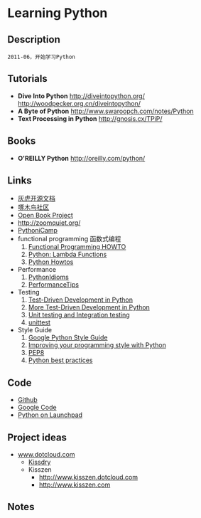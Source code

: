 Learning Python
===============

## Description
    2011-06，开始学习Python

## Tutorials
- **Dive Into Python**
    http://diveintopython.org/
    http://woodpecker.org.cn/diveintopython/
- **A Byte of Python**
    http://www.swaroopch.com/notes/Python
- **Text Processing in Python**
    http://gnosis.cx/TPiP/

## Books
- **O'REILLY Python**
    http://oreilly.com/python/

## Links
- [灰虎开源文档](http://docs.huihoo.com/python/index.html])
- [啄木鸟社区](http://wiki.woodpecker.org.cn/moin/%E9%A6%96%E9%A1%B5)
- [Open Book Project](http://code.google.com/p/openbookproject/)
- http://zoomquiet.org/
- [PythoniCamp](http://code.google.com/p/kcpycamp/)
- functional programming 函数式编程
    1. [Functional Programming HOWTO](http://www.amk.ca/python/writing/functional)
    2. [Python: Lambda Functions](http://www.secnetix.de/olli/Python/lambda_functions.hawk)
    3. [Python Howtos](http://docs.python.org/howto/functional.html)
- Performance
    1. [PythonIdioms](http://jaynes.colorado.edu/PythonIdioms.html)
    2. [PerformanceTips](http://wiki.python.org/moin/PythonSpeed/PerformanceTips)
- Testing
    1. [Test-Driven Development in Python](http://www.oreillynet.com/lpt/a/5463)
    2. [More Test-Driven Development in Python](http://www.oreillynet.com/lpt/a/5584)
    3. [Unit testing and Integration testing](http://wiki.cacr.caltech.edu/danse/index.php/Unit_testing_and_Integration_testing)
    4. [unittest](http://docs.python.org/library/unittest.html)
- Style Guide
    1. [Google Python Style Guide](http://google-styleguide.googlecode.com/svn/trunk/pyguide.html)
    2. [Improving your programming style with Python](http://gael-varoquaux.info/computers/python_advanced/index.html)
    3. [PEP8](http://www.python.org/dev/peps/pep-0008/)
    4. [Python best practices](http://www.fantascienza.net/leonardo/ar/python_best_practices.html)

## Code
- [Github](https://github.com/languages/Python)
- [Google Code](http://code.google.com/hosting/search?q=label:python)
- [Python on Launchpad](https://launchpad.net/python)

## Project ideas
- www.dotcloud.com
    - [Kissdry](http://www.kissdry.dotcloud.com)
    - Kisszen
        * http://www.kisszen.dotcloud.com
        * http://www.kisszen.com

## Notes
